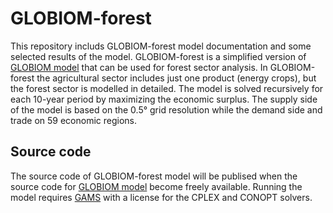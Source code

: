 
# GLOBIOM-forest

This repository includs GLOBIOM-forest model documentation and some selected results of the model. GLOBIOM-forest is a simplified version of [GLOBIOM model](https://iiasa.github.io/GLOBIOM/) that can be used for forest sector analysis. In GLOBIOM-forest the agricultural sector includes just one product (energy crops), but the forest sector is modelled in detailed. The model is solved recursively for each 10-year period by maximizing the economic surplus. The supply side of the model is based on the 0.5° grid resolution while the demand side and trade on 59 economic regions. 

## Source code

The source code of GLOBIOM-forest model will be publised when the source code for [GLOBIOM model](https://iiasa.github.io/GLOBIOM/) become freely available. Running the model requires [GAMS](https://www.gams.com/) with a license for the CPLEX and CONOPT solvers.
